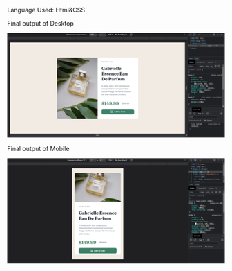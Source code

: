 Language Used: Html&CSS

Final output of Desktop

![Final-output-desktop](./Screenshot%202023-09-12%20122326.png)

Final output of Mobile

![Fina;-output-mobile](./Screenshot%202023-09-12%20122408.png)
